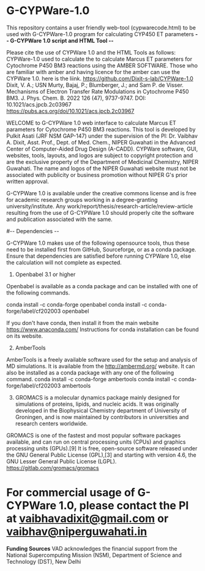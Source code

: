 # G-CYPWare-1.0
This repository contains a user friendly web-tool (cypwarecode.html) to be used with G-CYPWare-1.0 program for calculating CYP450 ET parameters
**-- G-CYPWare 1.0 script and HTML Tool --**

Please cite the use of CYPWare 1.0 and the HTML Tools as follows:
CYPWare-1.0 used to calculate the to calculate Marcus ET parameters for Cytochrome P450 BM3 reactions using the AMBER SOFTWARE. Those who are familiar with amber and 
having licence for the amber can use the CYPWare 1.0. here is the liink.
https://github.com/Dixit-s-lab/CYPWare-1.0
Dixit, V. A.; USN Murty, Bajaj, P.; Blumberger, J.; and Sam P. de Visser. Mechanisms of Electron Transfer Rate Modulations in Cytochrome P450 BM3. J. Phys. Chem. B. 2022 126 (47), 9737-9747. DOI: 10.1021/acs.jpcb.2c03967
https://pubs.acs.org/doi/10.1021/acs.jpcb.2c03967

WELCOME to G-CYPWare 1.0 web interface to calculate Marcus ET parameters for Cytochrome P450 BM3 reactions.
This tool is developed by Pulkit Asati (JRF NSM GAP-147) under the supervision of the PI: Dr. Vaibhav A. Dixit, Asst. Prof., Dept. of Med. Chem.,
NIPER Guwahati in the Advanced Center of Computer-Aided Drug Design (A-CADD).
CYPWare software, GUI, websites, tools, layouts, and logos are subject to copyright protection and are the exclusive
property of the Department of Medicinal Chemistry, NIPER Guwahati.
The name and logos of the NIPER Guwahati website must not be associated with publicity or business
promotion without NIPER G's prior written approval.

G-CYPWare 1.0 is available under the creative commons license and is free for academic research groups working
in a degree-granting university/institute.
Any work/report/thesis/research-article/review-article resulting from the use of G-CYPWare 1.0 should properly
cite the software and publication associated with the same.

#-- Dependencies --

G-CYPWare 1.0 makes use of the following opensource tools, thus these need to be installed first from GitHub,
Sourceforge, or as a conda package.
Ensure that dependencies are satisfied before running CYPWare 1.0, else the calculation will not complete as expected.

1) Openbabel 3.1 or higher

Openbabel is available as a conda package and can be installed with one of the following commands.

conda install -c conda-forge openbabel
conda install -c conda-forge/label/cf202003 openbabel

If you don't have conda, then install it from the main website https://www.anaconda.com/
Instructions for conda installation can be found on its website.

2) AmberTools


AmberTools is a freely available software used for the setup and analysis of MD simulations.
It is available from the http://ambermd.org/ website. It can also be installed as a conda package with any one of the following command.
conda install -c conda-forge ambertools
conda install -c conda-forge/label/cf202003 ambertools

3) GROMACS is a molecular dynamics package mainly designed for simulations of proteins, lipids, and nucleic acids.
It was originally developed in the Biophysical Chemistry department of University of Groningen,
and is now maintained by contributors in universities and research centers worldwide.

GROMACS is one of the fastest and most popular software packages available, and can run on central
processing units (CPUs) and graphics processing units (GPUs).[9] It is free, open-source software
released under the GNU General Public License (GPL),[3] and starting with version 4.6, the GNU Lesser
General Public License (LGPL). https://gitlab.com/gromacs/gromacs

For commercial usage of G-CYPWare 1.0, please contact the PI at vaibhavadixit@gmail.com or vaibhav@niperguwahati.in
========================================================================================================================
**Funding Sources**
VAD acknowledges the financial support from the National Supercomputing Mission (NSM), Department of Science and Technology (DST), New Delhi 
